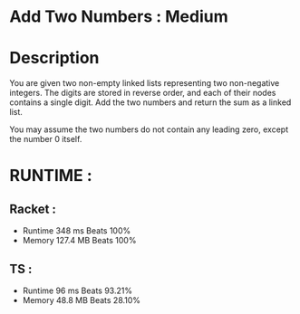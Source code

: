 # Add Two Numbers : Medium 

# Description 
You are given two non-empty linked lists representing two non-negative integers. The digits are stored in reverse order, and each of their nodes contains a single digit. Add the two numbers and return the sum as a linked list.

You may assume the two numbers do not contain any leading zero, except the number 0 itself.

# RUNTIME : 

## Racket : 
* Runtime 348 ms Beats 100%
* Memory 127.4 MB Beats 100%
## TS : 
* Runtime 96 ms Beats 93.21%
* Memory 48.8 MB Beats 28.10%